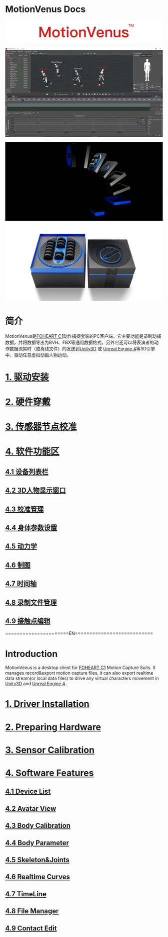 # MotionVenus Docs

<div align=center>
<img src="https://raw.githubusercontent.com/FOHEART/MotionVenusHelp/v1.3.2/img/softwareName.png"/>
</div>

![MainThumb](https://raw.githubusercontent.com/FOHEART/MotionVenusHelp/v1.3.2/img/MotionVenus_1_3_0.png)

<div align=center>
<img src="https://raw.githubusercontent.com/FOHEART/MotionVenusHelp/v1.3.2/img/foheartc1.png"/>
</div>

<div align=center>
<img src="https://raw.githubusercontent.com/FOHEART/MotionVenusHelp/v1.3.2/img/foheartc1_2.png"/>
</div>

# 简介
MotionVenus是[FOHEART C1](http://www.foheart.com/)动作捕捉套装的PC客户端。它主要功能是录制动捕数据，并将数据导出为BVH、FBX等通用数据格式，另外它还可以将表演者的动作数据流实时（或离线文件）的发送到[Unity3D](https://unity3d.com) 或 [Unreal Engine 4](https://www.unrealengine.com)等3D引擎中，驱动任意虚拟动画人物运动。
# [1. 驱动安装](https://github.com/FOHEART/MotionVenusHelp/blob/v1.3.2/driver/driverinstall.md)
# [2. 硬件穿戴](https://github.com/FOHEART/MotionVenusHelp/blob/v1.3.2/hardware/preparinghardware.md)
# [3. 传感器节点校准](https://github.com/FOHEART/MotionVenusHelp/blob/v1.3.2/software/sensorcali.md)
# [4. 软件功能区](https://github.com/FOHEART/MotionVenusHelp/blob/v1.3.2/software/devicelist.md)
## [4.1 设备列表栏](https://github.com/FOHEART/MotionVenusHelp/blob/v1.3.2/software/devicelist.md)
## [4.2 3D人物显示窗口](https://github.com/FOHEART/MotionVenusHelp/blob/v1.3.2/software/view3d.md)
## [4.3 校准管理](https://github.com/FOHEART/MotionVenusHelp/blob/v1.3.2/software/calimgr.md)
## [4.4 身体参数设置](https://github.com/FOHEART/MotionVenusHelp/blob/v1.3.2/software/bodyparam.md)
## [4.5 动力学](https://github.com/FOHEART/MotionVenusHelp/blob/v1.3.2/software/kinetics.md)	
## [4.6 制图](https://github.com/FOHEART/MotionVenusHelp/blob/v1.3.2/software/plot.md)	
## [4.7 时间轴](https://github.com/FOHEART/MotionVenusHelp/blob/v1.3.2/software/timeline.md)
## [4.8 录制文件管理](https://github.com/FOHEART/MotionVenusHelp/blob/v1.3.2/software/filemgr.md)
## [4.9 接触点编辑](https://github.com/FOHEART/MotionVenusHelp/blob/v1.3.2/software/contacteditor.md)

======================EN===========================<br>
# Introduction
MotionVenus is a desktop client for [FOHEART C1](http://www.foheart.com/) Motion Capture Suits. It manages record&export motion capture files, it can also export realtime data stream(or local data files) to drive any virtual characters movement in [Unity3D](https://unity3d.com) and [Unreal Engine 4](https://www.unrealengine.com).<br>
# [1. Driver Installation](https://github.com/FOHEART/MotionVenusHelp/blob/v1.3.2/driver/driverinstall.md)
# [2. Preparing Hardware](https://github.com/FOHEART/MotionVenusHelp/blob/v1.3.2/hardware/preparinghardware.md)
# [3. Sensor Calibration](https://github.com/FOHEART/MotionVenusHelp/blob/v1.3.2/software/sensorcali.md)
# [4. Software Features](https://github.com/FOHEART/MotionVenusHelp/blob/v1.3.2/software/devicelist.md)
## [4.1 Device List](https://github.com/FOHEART/MotionVenusHelp/blob/v1.3.2/software/devicelist.md)
## [4.2 Avatar View](https://github.com/FOHEART/MotionVenusHelp/blob/v1.3.2/software/view3d.md)
## [4.3 Body Calibration](https://github.com/FOHEART/MotionVenusHelp/blob/v1.3.2/software/calimgr.md)
## [4.4 Body Parameter](https://github.com/FOHEART/MotionVenusHelp/blob/v1.3.2/software/bodyparam.md)
## [4.5 Skeleton&Joints](https://github.com/FOHEART/MotionVenusHelp/blob/v1.3.2/software/kinetics.md)
## [4.6 Realtime Curves](https://github.com/FOHEART/MotionVenusHelp/blob/v1.3.2/software/plot.md)	
## [4.7 TimeLine](https://github.com/FOHEART/MotionVenusHelp/blob/v1.3.2/software/timeline.md)	
## [4.8 File Manager](https://github.com/FOHEART/MotionVenusHelp/blob/v1.3.2/software/filemgr.md)
## [4.9 Contact Edit](https://github.com/FOHEART/MotionVenusHelp/blob/v1.3.2/software/contacteditor.md)
